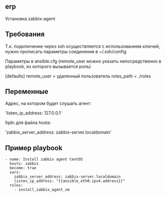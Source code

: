 erp
------------

Установка zabbix-agent

Требования
------------

Т.к. подключение через ssh осуществляется с использованием ключей,
нужно прописать параметры соединения в ~/.ssh/config

Параметры в ansible.cfg (remote_user можно указать непосредственно в playbook, из которого вызывается роль)

[defaults]
remote_user = удаленный пользователь
roles_path = ./roles


Переменные
--------------

Адрес, на котором будет слушать агент:

'listen_ip_address: 127.0.0.1'

fqdn для файла hosts:

'zabbix_server_address: zabbix-server.localdomain'


Пример playbook
----------------

```
- name: Install zabbix agent CentOS
  hosts: zabbix
  become: true
  vars:
    zabbix_server_address: zabbix-server.localdomain
    listen_ip_address: "{{ansible_eth0.ipv4.address}}"
  roles:
    - install_zabbix_agent_vm
```

